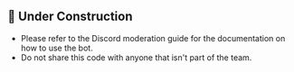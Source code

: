 ##  🚧  Under Construction
- Please refer to the Discord moderation guide for the documentation on how to use the bot.
- Do not share this code with anyone that isn't part of the team.
